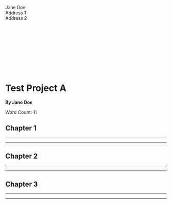 Jane Doe  
Address 1  
Address 2

 

 

 

 

 

# Test Project A

**By Jane Doe**

Word Count: 11

## Chapter 1

* * *

* * *

## Chapter 2

* * *

* * *

## Chapter 3

* * *

* * *

